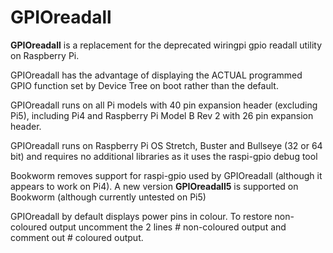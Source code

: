 # GPIOreadall
**GPIOreadall** is a replacement for the deprecated wiringpi gpio readall utility on Raspberry Pi.

GPIOreadall has the advantage of displaying the ACTUAL programmed GPIO function set by Device Tree on boot rather than the default.

GPIOreadall runs on all Pi models with 40 pin expansion header (excluding Pi5), including Pi4 and Raspberry Pi Model B Rev 2 with 26 pin expansion header.

GPIOreadall runs on Raspberry Pi OS Stretch, Buster and Bullseye (32 or 64 bit) and requires no additional libraries as it uses the raspi-gpio debug tool

Bookworm removes support for raspi-gpio used by GPIOreadall (although it appears to work on Pi4).
A new version **GPIOreadall5** is supported on Bookworm (although currently untested on Pi5)

GPIOreadall by default displays power pins in colour.
To restore non-coloured output uncomment the 2 lines # non-coloured output and comment out # coloured output.
